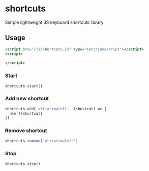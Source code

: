 # shortcuts
Simple lightweight JS keyboard shortcuts library

## Usage
```html
<script src="/js/shortcuts.js" type="text/javascript"></script>
<script>
  
</script>
```

### Start
```js
shortcuts.start()
```

### Add new shortcut
```js
shortcuts.add('alt+arrowleft', (shortcut) => {
  alert(shortcut)
})
```

### Remove shortcut
```js
shortcuts.remove('alt+arrowleft')
```

### Stop
```js
shortcuts.stop()
```
